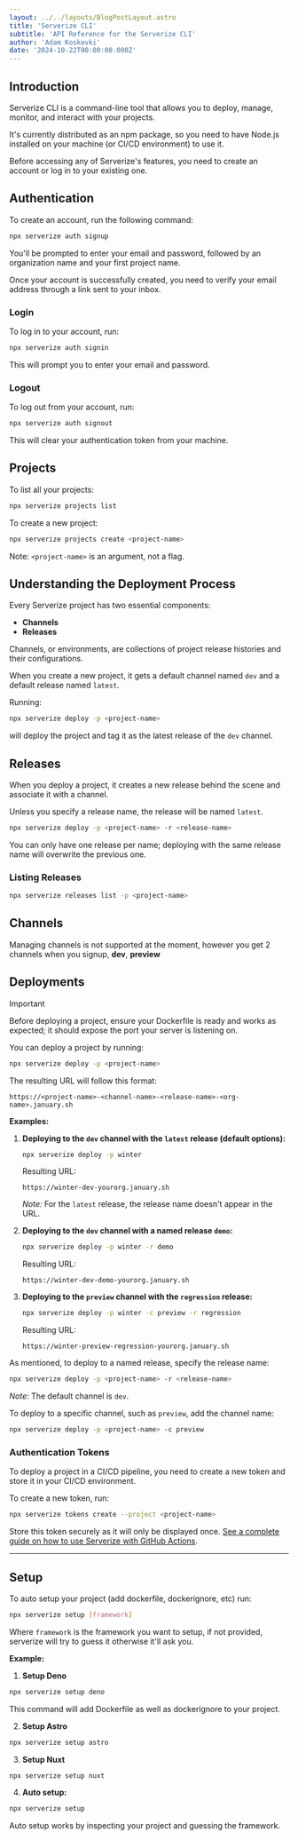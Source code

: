```yaml
---
layout: ../../layouts/BlogPostLayout.astro
title: 'Serverize CLI'
subtitle: 'API Reference for the Serverize CLI'
author: 'Adam Koskovki'
date: '2024-10-22T00:00:00.000Z'
---
```


<!-- NOTE for the AI: this is informative text, not a tutorial -->

## Introduction

Serverize CLI is a command-line tool that allows you to deploy, manage, monitor, and interact with your projects.

It's currently distributed as an npm package, so you need to have Node.js installed on your machine (or CI/CD environment) to use it.

Before accessing any of Serverize's features, you need to create an account or log in to your existing one.

## Authentication

To create an account, run the following command:

```sh frame=none
npx serverize auth signup
```

You'll be prompted to enter your email and password, followed by an organization name and your first project name.

Once your account is successfully created, you need to verify your email address through a link sent to your inbox.

### Login

To log in to your account, run:

```sh frame=none
npx serverize auth signin
```

This will prompt you to enter your email and password.

### Logout

To log out from your account, run:

```sh frame=none
npx serverize auth signout
```

This will clear your authentication token from your machine.

## Projects

To list all your projects:

```sh frame=none
npx serverize projects list
```

To create a new project:

```sh frame=none
npx serverize projects create <project-name>
```

Note: `<project-name>` is an argument, not a flag.

## Understanding the Deployment Process

Every Serverize project has two essential components:

- **Channels**
- **Releases**

Channels, or environments, are collections of project release histories and their configurations.

When you create a new project, it gets a default channel named `dev` and a default release named `latest`.

Running:

```sh frame=none
npx serverize deploy -p <project-name>
```

will deploy the project and tag it as the latest release of the `dev` channel.

## Releases

When you deploy a project, it creates a new release behind the scene and associate it with a channel.

Unless you specify a release name, the release will be named `latest`.

```sh frame=none
npx serverize deploy -p <project-name> -r <release-name>
```

You can only have one release per name; deploying with the same release name will overwrite the previous one.

### Listing Releases

```sh frame=none
npx serverize releases list -p <project-name>
```

## Channels

Managing channels is not supported at the moment, however you get 2 channels when you signup, **dev**, **preview**

## Deployments

> [!IMPORTANT]
> Before deploying a project, ensure your Dockerfile is ready and works as expected; it should expose the port your server is listening on.

You can deploy a project by running:

```sh frame=none
npx serverize deploy -p <project-name>
```

The resulting URL will follow this format:

```
https://<project-name>-<channel-name>-<release-name>-<org-name>.january.sh
```

**Examples:**

1. **Deploying to the `dev` channel with the `latest` release (default options):**

   ```sh frame=none
   npx serverize deploy -p winter
   ```

   Resulting URL:

   ```
   https://winter-dev-yourorg.january.sh
   ```

   _Note:_ For the `latest` release, the release name doesn't appear in the URL.

2. **Deploying to the `dev` channel with a named release `demo`:**

   ```sh frame=none
   npx serverize deploy -p winter -r demo
   ```

   Resulting URL:

   ```
   https://winter-dev-demo-yourorg.january.sh
   ```

3. **Deploying to the `preview` channel with the `regression` release:**

   ```sh frame=none
   npx serverize deploy -p winter -c preview -r regression
   ```

   Resulting URL:

   ```
   https://winter-preview-regression-yourorg.january.sh
   ```

As mentioned, to deploy to a named release, specify the release name:

```sh frame=none
npx serverize deploy -p <project-name> -r <release-name>
```

_Note:_ The default channel is `dev`.

To deploy to a specific channel, such as `preview`, add the channel name:

```sh frame=none
npx serverize deploy -p <project-name> -c preview
```

### Authentication Tokens

To deploy a project in a CI/CD pipeline, you need to create a new token and store it in your CI/CD environment.

To create a new token, run:

```sh frame=none
npx serverize tokens create --project <project-name>
```

Store this token securely as it will only be displayed once. [See a complete guide on how to use Serverize with GitHub Actions](./ci-cd).

---

## Setup

To auto setup your project (add dockerfile, dockerignore, etc) run:

```sh frame=none
npx serverize setup [framework]
```

Where `framework` is the framework you want to setup, if not provided, serverize will try to guess it otherwise it'll ask you.

**Example:**

1. **Setup Deno**

```sh frame=none
npx serverize setup deno
```

This command will add Dockerfile as well as dockerignore to your project.

2. **Setup Astro**

```sh frame=none
npx serverize setup astro
```

3. **Setup Nuxt**

```sh frame=none
npx serverize setup nuxt
```

4. **Auto setup:**

```sh frame=none
npx serverize setup
```

Auto setup works by inspecting your project and guessing the framework.

